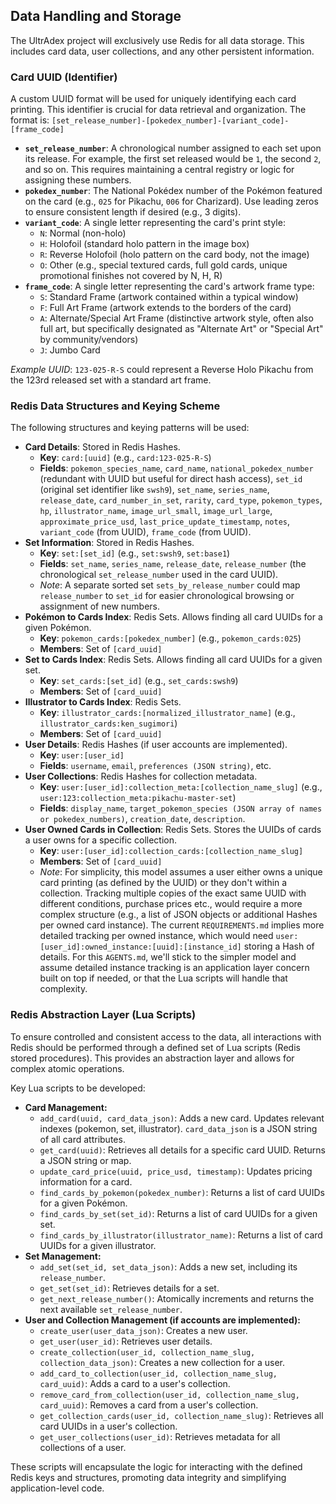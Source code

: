 ## Data Handling and Storage

The UltrAdex project will exclusively use Redis for all data storage. This includes card data, user collections, and any other persistent information.

### Card UUID (Identifier)

A custom UUID format will be used for uniquely identifying each card printing. This identifier is crucial for data retrieval and organization. The format is: `[set_release_number]-[pokedex_number]-[variant_code]-[frame_code]`

*   **`set_release_number`**: A chronological number assigned to each set upon its release. For example, the first set released would be `1`, the second `2`, and so on. This requires maintaining a central registry or logic for assigning these numbers.
*   **`pokedex_number`**: The National Pokédex number of the Pokémon featured on the card (e.g., `025` for Pikachu, `006` for Charizard). Use leading zeros to ensure consistent length if desired (e.g., 3 digits).
*   **`variant_code`**: A single letter representing the card's print style:
    *   `N`: Normal (non-holo)
    *   `H`: Holofoil (standard holo pattern in the image box)
    *   `R`: Reverse Holofoil (holo pattern on the card body, not the image)
    *   `O`: Other (e.g., special textured cards, full gold cards, unique promotional finishes not covered by N, H, R)
*   **`frame_code`**: A single letter representing the card's artwork frame type:
    *   `S`: Standard Frame (artwork contained within a typical window)
    *   `F`: Full Art Frame (artwork extends to the borders of the card)
    *   `A`: Alternate/Special Art Frame (distinctive artwork style, often also full art, but specifically designated as "Alternate Art" or "Special Art" by community/vendors)
    *   `J`: Jumbo Card

*Example UUID*: `123-025-R-S` could represent a Reverse Holo Pikachu from the 123rd released set with a standard art frame.

### Redis Data Structures and Keying Scheme

The following structures and keying patterns will be used:

*   **Card Details**: Stored in Redis Hashes.
    *   **Key**: `card:[uuid]` (e.g., `card:123-025-R-S`)
    *   **Fields**: `pokemon_species_name`, `card_name`, `national_pokedex_number` (redundant with UUID but useful for direct hash access), `set_id` (original set identifier like `swsh9`), `set_name`, `series_name`, `release_date`, `card_number_in_set`, `rarity`, `card_type`, `pokemon_types`, `hp`, `illustrator_name`, `image_url_small`, `image_url_large`, `approximate_price_usd`, `last_price_update_timestamp`, `notes`, `variant_code` (from UUID), `frame_code` (from UUID).
*   **Set Information**: Stored in Redis Hashes.
    *   **Key**: `set:[set_id]` (e.g., `set:swsh9`, `set:base1`)
    *   **Fields**: `set_name`, `series_name`, `release_date`, `release_number` (the chronological `set_release_number` used in the card UUID).
    *   *Note*: A separate sorted set `sets_by_release_number` could map `release_number` to `set_id` for easier chronological browsing or assignment of new numbers.
*   **Pokémon to Cards Index**: Redis Sets. Allows finding all card UUIDs for a given Pokémon.
    *   **Key**: `pokemon_cards:[pokedex_number]` (e.g., `pokemon_cards:025`)
    *   **Members**: Set of `[card_uuid]`
*   **Set to Cards Index**: Redis Sets. Allows finding all card UUIDs for a given set.
    *   **Key**: `set_cards:[set_id]` (e.g., `set_cards:swsh9`)
    *   **Members**: Set of `[card_uuid]`
*   **Illustrator to Cards Index**: Redis Sets.
    *   **Key**: `illustrator_cards:[normalized_illustrator_name]` (e.g., `illustrator_cards:ken_sugimori`)
    *   **Members**: Set of `[card_uuid]`
*   **User Details**: Redis Hashes (if user accounts are implemented).
    *   **Key**: `user:[user_id]`
    *   **Fields**: `username`, `email`, `preferences (JSON string)`, etc.
*   **User Collections**: Redis Hashes for collection metadata.
    *   **Key**: `user:[user_id]:collection_meta:[collection_name_slug]` (e.g., `user:123:collection_meta:pikachu-master-set`)
    *   **Fields**: `display_name`, `target_pokemon_species (JSON array of names or pokedex_numbers)`, `creation_date`, `description`.
*   **User Owned Cards in Collection**: Redis Sets. Stores the UUIDs of cards a user owns for a specific collection.
    *   **Key**: `user:[user_id]:collection_cards:[collection_name_slug]`
    *   **Members**: Set of `[card_uuid]`
    *   *Note*: For simplicity, this model assumes a user either owns a unique card printing (as defined by the UUID) or they don't within a collection. Tracking multiple copies of the exact same UUID with different conditions, purchase prices etc., would require a more complex structure (e.g., a list of JSON objects or additional Hashes per owned card instance). The current `REQUIREMENTS.md` implies more detailed tracking per owned instance, which would need `user:[user_id]:owned_instance:[uuid]:[instance_id]` storing a Hash of details. For this `AGENTS.md`, we'll stick to the simpler model and assume detailed instance tracking is an application layer concern built on top if needed, or that the Lua scripts will handle that complexity.

### Redis Abstraction Layer (Lua Scripts)

To ensure controlled and consistent access to the data, all interactions with Redis should be performed through a defined set of Lua scripts (Redis stored procedures). This provides an abstraction layer and allows for complex atomic operations.

Key Lua scripts to be developed:

*   **Card Management:**
    *   `add_card(uuid, card_data_json)`: Adds a new card. Updates relevant indexes (pokemon, set, illustrator). `card_data_json` is a JSON string of all card attributes.
    *   `get_card(uuid)`: Retrieves all details for a specific card UUID. Returns a JSON string or map.
    *   `update_card_price(uuid, price_usd, timestamp)`: Updates pricing information for a card.
    *   `find_cards_by_pokemon(pokedex_number)`: Returns a list of card UUIDs for a given Pokémon.
    *   `find_cards_by_set(set_id)`: Returns a list of card UUIDs for a given set.
    *   `find_cards_by_illustrator(illustrator_name)`: Returns a list of card UUIDs for a given illustrator.
*   **Set Management:**
    *   `add_set(set_id, set_data_json)`: Adds a new set, including its `release_number`.
    *   `get_set(set_id)`: Retrieves details for a set.
    *   `get_next_release_number()`: Atomically increments and returns the next available `set_release_number`.
*   **User and Collection Management (if accounts are implemented):**
    *   `create_user(user_data_json)`: Creates a new user.
    *   `get_user(user_id)`: Retrieves user details.
    *   `create_collection(user_id, collection_name_slug, collection_data_json)`: Creates a new collection for a user.
    *   `add_card_to_collection(user_id, collection_name_slug, card_uuid)`: Adds a card to a user's collection.
    *   `remove_card_from_collection(user_id, collection_name_slug, card_uuid)`: Removes a card from a user's collection.
    *   `get_collection_cards(user_id, collection_name_slug)`: Retrieves all card UUIDs in a user's collection.
    *   `get_user_collections(user_id)`: Retrieves metadata for all collections of a user.

These scripts will encapsulate the logic for interacting with the defined Redis keys and structures, promoting data integrity and simplifying application-level code.
